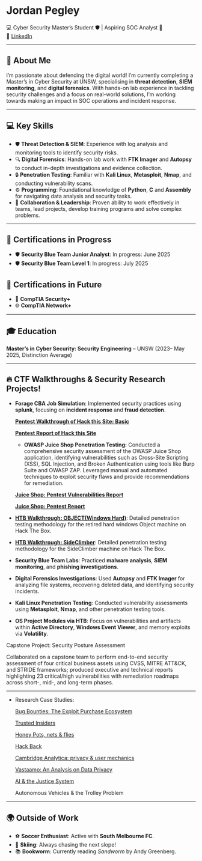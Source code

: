 # Jordan Pegley  
💻 Cyber Security Master’s Student 🛡️ | Aspiring SOC Analyst 🚀  
🔗 [LinkedIn](https://www.linkedin.com/in/jordan-pegley)  

---

## 🤖 About Me  
I’m passionate about defending the digital world! I’m currently completing a Master’s in Cyber Security at UNSW, specialising in **threat detection**, **SIEM monitoring**, and **digital forensics**. With hands-on lab experience in tackling security challenges and a focus on real-world solutions, I’m working towards making an impact in SOC operations and incident response.  

---

## 💻 Key Skills  
- 🛡️ **Threat Detection & SIEM**: Experience with log analysis and monitoring tools to identify security risks.  
- 🔍 **Digital Forensics**: Hands-on lab work with **FTK Imager** and **Autopsy** to conduct in-depth investigations and evidence collection.  
- 🔒 **Penetration Testing**: Familiar with **Kali Linux**, **Metasploit**, **Nmap**, and conducting vulnerability scans.  
- ⚙️ **Programming**: Foundational knowledge of **Python**, **C** and **Assembly** for navigating data analysis and security tasks.   
- 🤝 **Collaboration & Leadership**: Proven ability to work effectively in teams, lead projects, develop training programs and solve complex problems.  

---

## 📜 Certifications in Progress  
- 🛡️ **Security Blue Team Junior Analyst**: In progress: June 2025
- 🛡️ **Security Blue Team Level 1**: In progress: July 2025
## 📜 Certifications in Future
- 🔐 **CompTIA Security+**  
- 🌐 **CompTIA Network+**  

---

## 🎓 Education  
**Master’s in Cyber Security: Security Engineering** – UNSW (2023– May 2025, Distinction Average)  

---

## 🔥 CTF Walkthroughs & Security Research Projects! 

- **Forage CBA Job Simulation**: Implemented security practices using **splunk**, focusing on **incident response** and **fraud detection**.
  
  [**Pentest Walkthrough of Hack this Site: Basic**](https://github.com/JordanPegleyCyber/Pentest_HackThisSite_Basic/blob/main/Pentest_Walkthrough_HTS.md)
  
  [**Pentest Report of Hack this Site**](https://github.com/JordanPegleyCyber/Pentest_Report_HTS)

  - **OWASP Juice Shop Penetration Testing:** Conducted a comprehensive security assessment of the OWASP Juice Shop application, identifying vulnerabilities such as Cross-Site Scripting (XSS), SQL Injection, and Broken Authentication using tools like Burp Suite and OWASP ZAP. Leveraged manual and automated techniques to exploit security flaws and provide recommendations for remediation.
  
  [**Juice Shop: Pentest Vulnerabilities Report**](https://github.com/JordanPegleyCyber/Juice-Shop-Pentest-Vulnerabilities-Report/blob/main/Juice%20Shop%20Vulnerabilities.md)
  
  [**Juice Shop: Pentest Report**](https://github.com/JordanPegleyCyber/Juice-Shop-Pentest-Report/blob/main/README.md)

- [**HTB Walkthrough: OBJECT(Windows Hard)**](https://github.com/JordanPegleyCyber/HTB_Object_Walkthrough/blob/main/HTB%20Machine%20014100A1%3D%20Object.md): Detailed penetration testing methodology for the retired hard windows Object machine on Hack The Box.
- [**HTB Walkthrough: SideClimber**](https://github.com/JordanPegleyCyber/HTB_Walkthrough_SideClimber/blob/main/Machine%20Side%20Climber.md): Detailed penetration testing methodology for the SideClimber machine on Hack The Box.
- **Security Blue Team Labs**: Practiced **malware analysis**, **SIEM monitoring**, and **phishing investigations**.

- **Digital Forensics Investigations**: Used **Autopsy** and **FTK Imager** for analyzing file systems, recovering deleted data, and identifying security incidents.  
- **Kali Linux Penetration Testing**: Conducted vulnerability assessments using **Metasploit**, **Nmap**, and other penetration testing tools.
- **OS Project Modules via HTB**: Focus on vulnerabilities and artifacts within **Active Directory**, **Windows Event Viewer**, and memory exploits via **Volatility**.

Capstone Project: Security Posture Assessment

Collaborated on a capstone team to perform end-to-end security assessment of four critical business assets using CVSS, MITRE ATT&CK, and STRIDE frameworks; produced executive and technical reports highlighting 23 critical/high vulnerabilities with remediation roadmaps across short-, mid-, and long-term phases.


---
- Research Case Studies:
  
  [Bug Bounties: The Exploit Purchase Ecosystem](https://github.com/JordanPegleyCyber/Bug-Bounties-the-exploit-purchase-ecosystem/edit/main/README.md)
  
  [Trusted Insiders](https://github.com/JordanPegleyCyber/Trusted-Insiders/blob/main/README.md)
  
  [Honey Pots, nets & flies](https://github.com/JordanPegleyCyber/Honey-Pots/blob/main/README.md)
  
  [Hack Back](https://github.com/JordanPegleyCyber/Hack-Back/blob/main/README.md)
  
  [Cambridge Analytica: privacy & user mechanics](https://github.com/JordanPegleyCyber/Cambridge-Analytica-privacy-user-mechanics/blob/main/README.md)
  
  [Vastaamo: An Analysis on Data Privacy](https://github.com/JordanPegleyCyber/Vastaamo-an-analysis-on-data-privacy/blob/main/README.md)
  
  [AI & the Justice System](https://github.com/JordanPegleyCyber/AI-the-Justice-System/blob/main/README.md)
  
  Autonomous Vehicles & the Trolley Problem
  


---

## 🌍 Outside of Work  
- ⚽ **Soccer Enthusiast**: Active with **South Melbourne FC**.  
- 🎿 **Skiing**: Always chasing the next slope!  
- 📚 **Bookworm**: Currently reading *Sandworm* by Andy Greenberg.  
